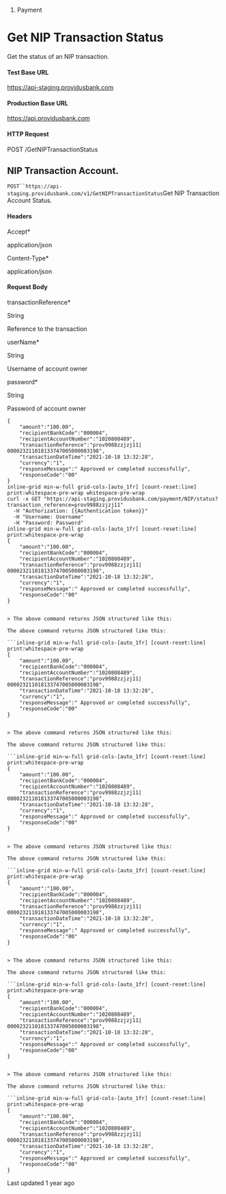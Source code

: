 1. Payment

# Get NIP Transaction Status

Get the status of an NIP transaction.

#### Test Base URL

https://api-staging.providusbank.com

#### Production Base URL

https://api.providusbank.com

#### HTTP Request

POST /GetNIPTransactionStatus

## NIP Transaction Account.

`POST``https://api-staging.providusbank.com/v1/GetNIPTransactionStatus`Get NIP Transaction Account Status.

#### Headers

Accept*

application/json

Content-Type*

application/json

#### Request Body

transactionReference*

String

Reference to the transaction

userName*

String

Username of account owner

password*

String

Password of account owner

```inline-grid min-w-full grid-cols-[auto_1fr] [count-reset:line] print:whitespace-pre-wrap
{
    "amount":"100.00",
    "recipientBankCode":"000004",
    "recipientAccountNumber":"1020808489",
    "transactionReference":"prov9988zzjzj11| 000023211018133747005000003198",
    "transactionDateTime":"2021-10-18 13:32:28",
    "currency":"1",
    "responseMessage":" Approved or completed successfully",
    "responseCode":"00"
}
inline-grid min-w-full grid-cols-[auto_1fr] [count-reset:line] print:whitespace-pre-wrap whitespace-pre-wrap
curl -x GET "https://api-staging.providusbank.com/payment/NIP/status?transaction_reference=prov9988zzjzj11"
  -H "Authorization: {{Authentication token}}"
  -H "Username: Username"
  -H "Password: Password"
inline-grid min-w-full grid-cols-[auto_1fr] [count-reset:line] print:whitespace-pre-wrap
{
    "amount":"100.00",
    "recipientBankCode":"000004",
    "recipientAccountNumber":"1020808489",
    "transactionReference":"prov9988zzjzj11| 000023211018133747005000003198",
    "transactionDateTime":"2021-10-18 13:32:28",
    "currency":"1",
    "responseMessage":" Approved or completed successfully",
    "responseCode":"00"
}


> The above command returns JSON structured like this:

The above command returns JSON structured like this:

```inline-grid min-w-full grid-cols-[auto_1fr] [count-reset:line] print:whitespace-pre-wrap
{
    "amount":"100.00",
    "recipientBankCode":"000004",
    "recipientAccountNumber":"1020808489",
    "transactionReference":"prov9988zzjzj11| 000023211018133747005000003198",
    "transactionDateTime":"2021-10-18 13:32:28",
    "currency":"1",
    "responseMessage":" Approved or completed successfully",
    "responseCode":"00"
}


> The above command returns JSON structured like this:

The above command returns JSON structured like this:

```inline-grid min-w-full grid-cols-[auto_1fr] [count-reset:line] print:whitespace-pre-wrap
{
    "amount":"100.00",
    "recipientBankCode":"000004",
    "recipientAccountNumber":"1020808489",
    "transactionReference":"prov9988zzjzj11| 000023211018133747005000003198",
    "transactionDateTime":"2021-10-18 13:32:28",
    "currency":"1",
    "responseMessage":" Approved or completed successfully",
    "responseCode":"00"
}


> The above command returns JSON structured like this:

The above command returns JSON structured like this:

```inline-grid min-w-full grid-cols-[auto_1fr] [count-reset:line] print:whitespace-pre-wrap
{
    "amount":"100.00",
    "recipientBankCode":"000004",
    "recipientAccountNumber":"1020808489",
    "transactionReference":"prov9988zzjzj11| 000023211018133747005000003198",
    "transactionDateTime":"2021-10-18 13:32:28",
    "currency":"1",
    "responseMessage":" Approved or completed successfully",
    "responseCode":"00"
}


> The above command returns JSON structured like this:

The above command returns JSON structured like this:

```inline-grid min-w-full grid-cols-[auto_1fr] [count-reset:line] print:whitespace-pre-wrap
{
    "amount":"100.00",
    "recipientBankCode":"000004",
    "recipientAccountNumber":"1020808489",
    "transactionReference":"prov9988zzjzj11| 000023211018133747005000003198",
    "transactionDateTime":"2021-10-18 13:32:28",
    "currency":"1",
    "responseMessage":" Approved or completed successfully",
    "responseCode":"00"
}


> The above command returns JSON structured like this:

The above command returns JSON structured like this:

```inline-grid min-w-full grid-cols-[auto_1fr] [count-reset:line] print:whitespace-pre-wrap
{
    "amount":"100.00",
    "recipientBankCode":"000004",
    "recipientAccountNumber":"1020808489",
    "transactionReference":"prov9988zzjzj11| 000023211018133747005000003198",
    "transactionDateTime":"2021-10-18 13:32:28",
    "currency":"1",
    "responseMessage":" Approved or completed successfully",
    "responseCode":"00"
}
```

Last updated 1 year ago